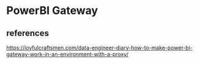 # PowerBI Gateway

## references

https://joyfulcraftsmen.com/data-engineer-diary-how-to-make-power-bi-gateway-work-in-an-environment-with-a-proxy/

